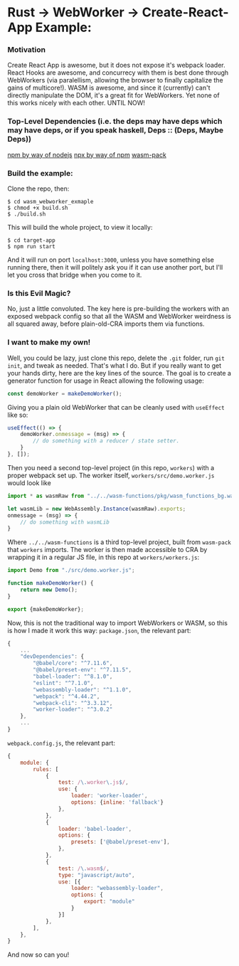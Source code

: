 # Rust -> WebWorker -> Create-React-App Example:

### Motivation
Create React App is awesome, but it does not expose it's webpack loader. React Hooks are awesome, and concurrecy with them is best done through WebWorkers (via paralellism, allowing the browser to finally capitalize the gains of multicore!). WASM is awesome, and since it (currently) can't directly manipulate the DOM, it's a great fit for WebWorkers. Yet none of this works nicely with each other. UNTIL NOW!

### Top-Level Dependencies (i.e. the deps may have deps which may have deps, or if you speak haskell, Deps :: (Deps, Maybe Deps))
[npm by way of nodejs](https://nodejs.org/en/)
[npx by way of npm](https://www.npmjs.com/package/npx)
[wasm-pack](https://rustwasm.github.io/wasm-pack/installer/)

### Build the example:
Clone the repo, then:
```
$ cd wasm_webworker_exmaple
$ chmod +x build.sh
$ ./build.sh
```
This will build the whole project, to view it locally:
```
$ cd target-app
$ npm run start
```
And it will run on port `localhost:3000`, unless you have something else running there, then it will politely ask you if it can use another port, but I'll let you cross that bridge when you come to it.

### Is this Evil Magic?
No, just a little convoluted. The key here is pre-building the workers with an exposed webpack config so that all the WASM and WebWorker weirdness is all squared away, before plain-old-CRA imports them via functions.

### I want to make my own!
Well, you could be lazy, just clone this repo, delete the `.git` folder, run `git init`, and tweak as needed. That's what I do. But if you really want to get your hands dirty, here are the key lines of the source. The goal is to create a generator function for usage in React allowing the following usage:
```javascript
const demoWorker = makeDemoWorker();
```
Giving you a plain old WebWorker that can be cleanly used with `useEffect` like so:
```javascript
useEffect(() => {
    demoWorker.onmessage = (msg) => {
        // do something with a reducer / state setter.
    }
}, []);
```
Then you need a second top-level project (in this repo, `workers`) with a proper webpack set up. The worker itself, `workers/src/demo.worker.js` would look like
```javascript
import * as wasmRaw from "../../wasm-functions/pkg/wasm_functions_bg.wasm";

let wasmLib = new WebAssembly.Instance(wasmRaw).exports;
onmessage = (msg) => {
    // do something with wasmLib
}
```
Where `../../wasm-functions` is a third top-level project, built from `wasm-pack` that `workers` imports. The worker is then made accessible to CRA by wrapping it in a regular JS file, in this repo at `workers/workers.js`:
```javascript
import Demo from "./src/demo.worker.js";

function makeDemoWorker() {
    return new Demo();
}

export {makeDemoWorker};
```
Now, this is not the traditional way to import WebWorkers or WASM, so this is how I made it work this way:
`package.json`, the relevant part:
```javascript
{
    ...
    "devDependencies": {
        "@babel/core": "^7.11.6",
        "@babel/preset-env": "^7.11.5",
        "babel-loader": "^8.1.0",
        "eslint": "^7.1.0",
        "webassembly-loader": "^1.1.0",
        "webpack": "^4.44.2",
        "webpack-cli": "^3.3.12",
        "worker-loader": "^3.0.2"
    },
    ...
}
```
`webpack.config.js`, the relevant part:
```javascript
{
    module: {
        rules: [
            {
                test: /\.worker\.js$/,
                use: { 
                    loader: 'worker-loader',
                    options: {inline: 'fallback'}
                },
            },
            {
                loader: 'babel-loader',
                options: {
                    presets: ['@babel/preset-env'],
                },
            },
            {
                test: /\.wasm$/,
                type: "javascript/auto",
                use: [{
                    loader: "webassembly-loader",
                    options: {
                        export: "module"
                    }
                }]
            },
        ],
    },
}
```

And now so can you!